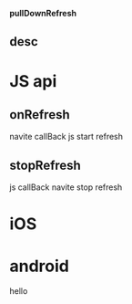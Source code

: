 
**pullDownRefresh**

## desc


# JS api

## onRefresh
navite callBack js  start refresh
## stopRefresh
js callBack navite  stop refresh


# iOS


# android
hello


